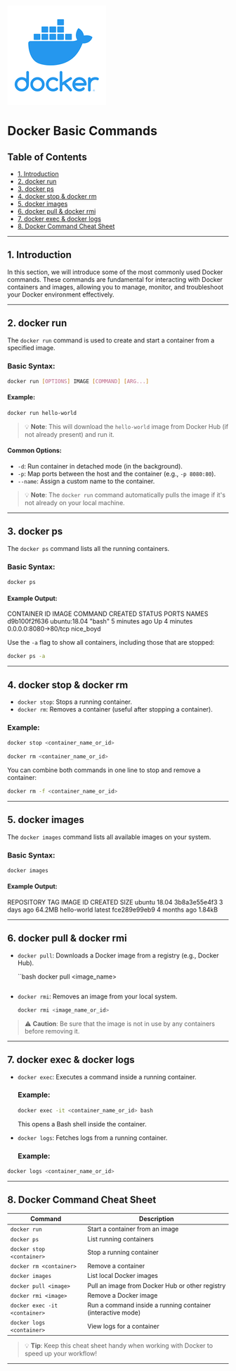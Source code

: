 <div align="left">
  <img src="/resources/images/docker-logo.png" alt="Docker" >
</div>

<!-- omit in toc -->
# Docker Basic Commands

<!-- omit in toc -->
## Table of Contents

- [1. Introduction](#1-introduction)
- [2. docker run](#2-docker-run)
- [3. docker ps](#3-docker-ps)
- [4. docker stop & docker rm](#4-docker-stop--docker-rm)
- [5. docker images](#5-docker-images)
- [6. docker pull & docker rmi](#6-docker-pull--docker-rmi)
- [7. docker exec & docker logs](#7-docker-exec--docker-logs)
- [8. Docker Command Cheat Sheet](#8-docker-command-cheat-sheet)

---

## 1. Introduction

In this section, we will introduce some of the most commonly used Docker commands. These commands are fundamental for interacting with Docker containers and images, allowing you to manage, monitor, and troubleshoot your Docker environment effectively.

---

## 2. docker run

The `docker run` command is used to create and start a container from a specified image.

### Basic Syntax:
```bash 
docker run [OPTIONS] IMAGE [COMMAND] [ARG...] 
```

#### Example:
```bash 
docker run hello-world 
```

> 💡 **Note**: This will download the `hello-world` image from Docker Hub (if not already present) and run it.

#### Common Options:
- `-d`: Run container in detached mode (in the background).
- `-p`: Map ports between the host and the container (e.g., `-p 8080:80`).
- `--name`: Assign a custom name to the container.

> 💡 **Note**: The `docker run` command automatically pulls the image if it's not already on your local machine.

---

## 3. docker ps

The `docker ps` command lists all the running containers.

### Basic Syntax:
```bash 
docker ps 
```

#### Example Output:
 CONTAINER ID   IMAGE           COMMAND                  CREATED        STATUS       PORTS                  NAMES
 d9b100f2f636   ubuntu:18.04    "bash"                   5 minutes ago  Up 4 minutes  0.0.0.0:8080->80/tcp   nice_boyd

Use the `-a` flag to show all containers, including those that are stopped:
```bash 
docker ps -a 
```

---

## 4. docker stop & docker rm

- `docker stop`: Stops a running container.
- `docker rm`: Removes a container (useful after stopping a container).

### Example:
```bash 
docker stop <container_name_or_id> 
```
```bash 
docker rm <container_name_or_id> 
```

You can combine both commands in one line to stop and remove a container:
```bash 
docker rm -f <container_name_or_id> 
```

---

## 5. docker images

The `docker images` command lists all available images on your system.

### Basic Syntax:
```bash 
docker images 
```

#### Example Output:
 REPOSITORY          TAG       IMAGE ID       CREATED         SIZE
 ubuntu              18.04     3b8a3e55e4f3   3 days ago      64.2MB
 hello-world         latest    fce289e99eb9   4 months ago    1.84kB

---

## 6. docker pull & docker rmi

- `docker pull`: Downloads a Docker image from a registry (e.g., Docker Hub).
  
  ``bash 
  docker pull <image_name> 
  ```

- `docker rmi`: Removes an image from your local system.
  
  ```bash 
  docker rmi <image_name_or_id> 
  ```

> ⚠️ **Caution**: Be sure that the image is not in use by any containers before removing it.

---

## 7. docker exec & docker logs

- `docker exec`: Executes a command inside a running container.

  ### Example:
  ```bash 
  docker exec -it <container_name_or_id> bash 
  ```

  This opens a Bash shell inside the container.

- `docker logs`: Fetches logs from a running container.

  ### Example:
```bash 
docker logs <container_name_or_id> 
```

---

## 8. Docker Command Cheat Sheet

| Command                     | Description                                                  |
|-----------------------------|--------------------------------------------------------------|
| `docker run`                 | Start a container from an image                              |
| `docker ps`                  | List running containers                                      |
| `docker stop <container>`    | Stop a running container                                     |
| `docker rm <container>`      | Remove a container                                           |
| `docker images`              | List local Docker images                                     |
| `docker pull <image>`        | Pull an image from Docker Hub or other registry              |
| `docker rmi <image>`         | Remove a Docker image                                        |
| `docker exec -it <container>`| Run a command inside a running container (interactive mode) |
| `docker logs <container>`    | View logs for a container                                    |

> 💡 **Tip**: Keep this cheat sheet handy when working with Docker to speed up your workflow!

---
